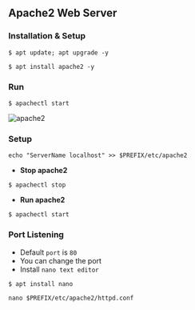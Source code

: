 ## Apache2 Web Server

### Installation & Setup
```
$ apt update; apt upgrade -y
```
```
$ apt install apache2 -y
```
### Run
```
$ apachectl start
```
![apache2](https://i.ibb.co/ZH9CRvR/apache2.jpg)

### Setup
```
echo "ServerName localhost" >> $PREFIX/etc/apache2
```

* __Stop apache2__
```
$ apachectl stop
```

* __Run apache2__
```
$ apachectl start
```

### Port Listening
* Default `port` is `80`
* You can change the port
* Install `nano text editor`

```
$ apt install nano
```
```
nano $PREFIX/etc/apache2/httpd.conf
```


